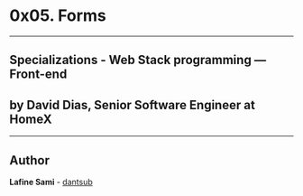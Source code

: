 # 0x05. Forms

-----------


## Specializations - Web Stack programming ― Front-end

## by David Dias, Senior Software Engineer at HomeX

 ---------


## Author

**Lafine Sami** - [dantsub](https://github.com/afinesami)